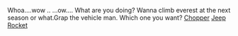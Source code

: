 Whoa....wow .. ...ow....
What are you doing? Wanna climb everest at the next season or what.Grap the vehicle man.
Which one you want?
[Chopper](../Summit/phase1/phase2/chopper.md)
[Jeep](../Summit/phase1/phase2/jeep.md)
[Rocket](../Summit/phase1/phase2/final.md)